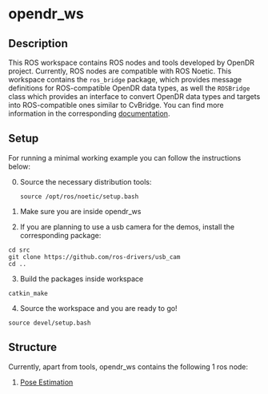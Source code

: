 # opendr_ws

## Description
This ROS workspace contains ROS nodes and tools developed by OpenDR project. Currently, ROS nodes are compatible with ROS Noetic.
This workspace contains the `ros_bridge` package, which provides message definitions for ROS-compatible OpenDR data types, 
as well the `ROSBridge` class which provides an interface to convert OpenDR data types and targets into ROS-compatible
ones similar to CvBridge. You can find more information in the corresponding [documentation](../../docs/reference/rosbridge.md).


## Setup
For running a minimal working example you can follow the instructions below:

0. Source the necessary distribution tools:
   
   ```source /opt/ros/noetic/setup.bash```
   
1. Make sure you are inside opendr_ws
2. If you are planning to use a usb camera for the demos, install the corresponding package:

```shell
cd src
git clone https://github.com/ros-drivers/usb_cam
cd ..
```
3. Build the packages inside workspace
```shell
catkin_make
```
4. Source the workspace and you are ready to go!
```shell
source devel/setup.bash
```
## Structure

Currently, apart from tools, opendr_ws contains the following 1 ros node:
1. [Pose Estimation](?)
